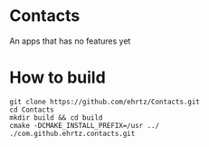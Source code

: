 # Contacts
An apps that has no features yet
# How to build
    git clone https://github.com/ehrtz/Contacts.git
    cd Contacts
    mkdir build && cd build 
    cmake -DCMAKE_INSTALL_PREFIX=/usr ../
    ./com.github.ehrtz.contacts.git
